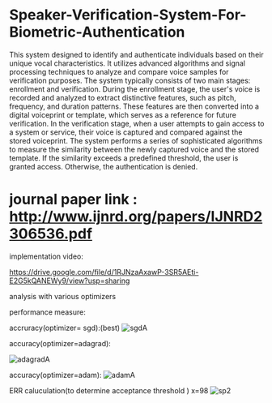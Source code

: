 # Speaker-Verification-System-For-Biometric-Authentication
This system designed to identify and authenticate individuals based on their unique vocal characteristics. It utilizes advanced algorithms and signal processing techniques to analyze and compare voice samples for verification purposes.
The system typically consists of two main stages: enrollment and verification. During the enrollment stage, the user's voice is recorded and analyzed to extract distinctive features, such as pitch, frequency, and duration patterns. These features are then converted into a digital voiceprint or template, which serves as a reference for future verification.
In the verification stage, when a user attempts to gain access to a system or service, their voice is captured and compared against the stored voiceprint. The system performs a series of sophisticated algorithms to measure the similarity between the newly captured voice and the stored template. If the similarity exceeds a predefined threshold, the user is granted access. Otherwise, the authentication is denied.
# journal paper link : http://www.ijnrd.org/papers/IJNRD2306536.pdf


  implementation video:
  
  https://drive.google.com/file/d/1RJNzaAxawP-3SR5AEti-E2G5kQANEWy9/view?usp=sharing

  analysis with various optimizers

    
  performance measure:

    
  accruracy(optimizer= sgd):(best)
  ![sgdA](https://github.com/Iama-king/speaker-verification-system-for-biometric-authentication/assets/87493642/3237a717-d9c0-45cb-8f3d-aff2bf4afa15)
  
  accuracy(optimizer=adagrad):
  
  ![adagradA](https://github.com/Iama-king/speaker-verification-system-for-biometric-authentication/assets/87493642/19f8d76d-ca41-49db-9c66-6a67d64b9766)

  accuracy(optimizer=adam):
  ![adamA](https://github.com/Iama-king/speaker-verification-system-for-biometric-authentication/assets/87493642/ce52e966-0663-47fa-8ca8-051640946f5d)

  ERR caluculation(to determine acceptance threshold ) x=98
  ![sp2](https://github.com/Iama-king/speaker-verification-system-for-biometric-authentication/assets/87493642/d0132601-9326-4170-b6ee-0111f682a09b)

